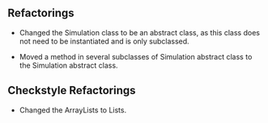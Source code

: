 ## Refactorings

* Changed the Simulation class to be an abstract class, as this class does not need to be instantiated and is only subclassed. 

* Moved a method in several subclasses of Simulation abstract class to the Simulation abstract class.


## Checkstyle Refactorings

* Changed the ArrayLists to Lists. 
